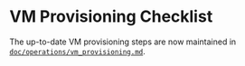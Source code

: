 # VM Provisioning Checklist

The up-to-date VM provisioning steps are now maintained in [`doc/operations/vm_provisioning.md`](doc/operations/vm_provisioning.md).
